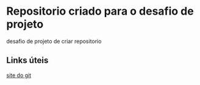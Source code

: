 # Repositorio criado para o desafio de projeto
desafio de projeto de criar repositorio 

## Links úteis
[site do git](https://git-scm.com/)
